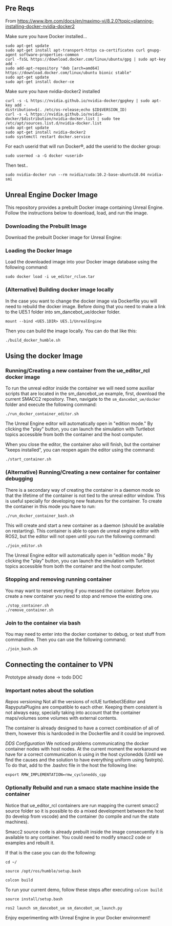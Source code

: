 ## Pre Reqs
From https://www.ibm.com/docs/en/maximo-vi/8.2.0?topic=planning-installing-docker-nvidia-docker2

Make sure you have Docker installed...
```
sudo apt-get update
sudo apt-get install apt-transport-https ca-certificates curl gnupg-agent software-properties-common
curl -fsSL https://download.docker.com/linux/ubuntu/gpg | sudo apt-key add -
sudo add-apt-repository "deb [arch=amd64] https://download.docker.com/linux/ubuntu bionic stable"
sudo apt-get update
sudo apt-get install docker-ce
```
Make sure you have nvidia-docker2 installed

```
curl -s -L https://nvidia.github.io/nvidia-docker/gpgkey | sudo apt-key add -
distribution=$(. /etc/os-release;echo $ID$VERSION_ID)
curl -s -L https://nvidia.github.io/nvidia-docker/$distribution/nvidia-docker.list | sudo tee /etc/apt/sources.list.d/nvidia-docker.list
sudo apt-get update
sudo apt-get install nvidia-docker2
sudo systemctl restart docker.service
```
For each userid that will run Docker®, add the userid to the docker group:
```
sudo usermod -a -G docker <userid>
```
Then test..
```
sudo nvidia-docker run --rm nvidia/cuda:10.2-base-ubuntu18.04 nvidia-smi
```
## Unreal Engine Docker Image

This repository provides a prebuilt Docker image containing Unreal Engine. Follow the instructions below to download, load, and run the image.

### Downloading the Prebuilt Image

Download the prebuilt Docker image for Unreal Engine:


### Loading the Docker Image

Load the downloaded image into your Docker image database using the following command:

```
sudo docker load -i ue_editor_rclue.tar
```


### (Alternative) Building docker image locally

In the case you want to change the docker image via Dockerfile you will need to rebuild the docker image.
Before doing that you need to make a link to the UE5.1 folder into sm_dancebot_ue/docker folder.

```
mount --bind <UE5.1DIR> UE5.1/UnrealEngine
```

Then you can build the image locally. You can do that like this:

```
./build_docker_humble.sh
```

## Using the docker Image

### Running/Creating a new container from the ue_editor_rcl docker image

To run the unreal editor inside the container we will need some auxiliar scripts that are located in the sm_dancebot_ue example, first, download the current SMACC2 repository. Then, navigate to the `sm_dancebot_ue/docker` folder and execute the following command:

```
./run_docker_container_editor.sh
```

The Unreal Engine editor will automatically open in "edition mode." By clicking the "play" button, you can launch the simulation with Turtlebot topics accessible from both the container and the host computer.

When you close the editor, the container also will finish, but the container "keeps installed", you can reopen again the editor using the command:

```
./start_container.sh
```

### (Alternative) Running/Creating a new container for container debugging

There is a secondary way of creating the container in a daemon mode so that the lifetime of the container is not tied to the unreal editor window. This is useful specially for developing new features for the container. To create the container in this mode you have to run:

```
./run_docker_container_bash.sh
```

This will create and start a new container as a daemon (should be available on restarting). This container is able to open de unreal engine editor with ROS2, but the editor will not open until you run the following command:

```
./join_editor.sh
```

The Unreal Engine editor will automatically open in "edition mode." By clicking the "play" button, you can launch the simulation with Turtlebot topics accessible from both the container and the host computer.


### Stopping and removing running container

You may want to reset everyting if you messed the container. Before you create a new container you need
to stop and remove the existing one.

```
./stop_container.sh
./remove_container.sh
```


### Join to the container via bash
You may need to enter into the docker container to debug, or test stuff from commandline.
Then you can use the following command:

```
./join_bash.sh
```


## Connecting the container to VPN
Prototype already done -> todo DOC


### Important notes about the solution

*Repos versioning*
Not all the versions of rclUE turtlebot3Editor and RapyputaPlugins are compatible to each other. 
Keeping them consistent is not always easy, specially taking into account that the container maps/volumes some volumes with external contents.

The container is already designed to have a correct combination of all of them, however this is hardcoded in the Dockerfile and it could be improved.

*DDS Configuration*
We noticed problems communicating the docker container nodes with host nodes. At the current moment the workaround we  have for a correct
communication is using in the host cyclonedds (Until we find the causes and the solution to have everything uniform using fastrpts).
To do that, add to the .bashrc file in the host the following line:

```
export RMW_IMPLEMENTATION=rmw_cyclonedds_cpp
```


### Optionally Rebuild and run a smacc state machine inside the container

Notice that ue_editor_rcl containers are run mapping the current smacc2 source folder so it is possible to do a mixed development between the host (to develop from vscode) and the container (to compile and run the state machines).

Smacc2 source code is already prebuilt inside the image consecuently it is available to any container.
You could need to modify smacc2 code or examples and rebuilt it. 

If that is the case you can do the following:

```
cd ~/
```
```
source /opt/ros/humble/setup.bash
```
```
colcon build
```
To run your current demo, follow these steps after executing `colcon build`:

```
source install/setup.bash
```
```
ros2 launch sm_dancebot_ue sm_dancebot_ue_launch.py
```

Enjoy experimenting with Unreal Engine in your Docker environment!

